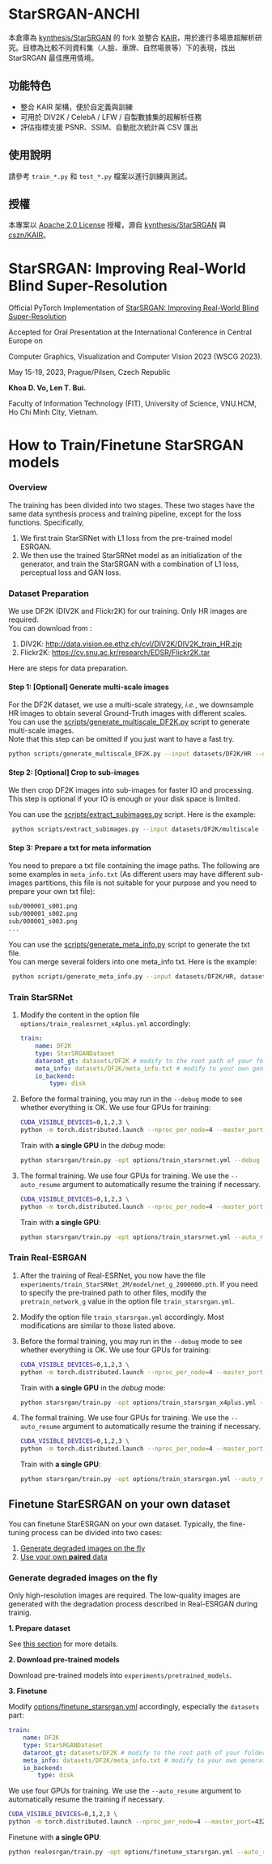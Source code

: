# StarSRGAN-ANCHI

本倉庫為 [kynthesis/StarSRGAN](https://github.com/kynthesis/StarSRGAN) 的 fork 並整合 [KAIR](https://github.com/cszn/KAIR)，用於進行多場景超解析研究。目標為比較不同資料集（人臉、車牌、自然場景等）下的表現，找出 StarSRGAN 最佳應用情境。

## 功能特色
- 整合 KAIR 架構，便於自定義與訓練
- 可用於 DIV2K / CelebA / LFW / 自製數據集的超解析任務
- 評估指標支援 PSNR、SSIM、自動批次統計與 CSV 匯出

## 使用說明
請參考 `train_*.py` 和 `test_*.py` 檔案以進行訓練與測試。

## 授權
本專案以 [Apache 2.0 License](LICENSE) 授權，源自 [kynthesis/StarSRGAN](https://github.com/kynthesis/StarSRGAN) 與 [cszn/KAIR](https://github.com/cszn/KAIR)。





# StarSRGAN: Improving Real-World Blind Super-Resolution
Official PyTorch Implementation of [StarSRGAN: Improving Real-World Blind Super-Resolution](https://arxiv.org/abs/2307.16169)

Accepted for Oral Presentation at the International Conference in Central Europe on 

Computer Graphics, Visualization and Computer Vision 2023 (WSCG 2023).

May 15-19, 2023, Prague/Pilsen, Czech Republic


**Khoa D. Vo, Len T. Bui.**

Faculty of Information Technology (FIT), University of Science, VNU.HCM, Ho Chi Minh City, Vietnam.

# How to Train/Finetune StarSRGAN models

### Overview

The training has been divided into two stages. These two stages have the same data synthesis process and training pipeline, except for the loss functions. Specifically,

1. We first train StarSRNet with L1 loss from the pre-trained model ESRGAN.
1. We then use the trained StarSRNet model as an initialization of the generator, and train the StarSRGAN with a combination of L1 loss, perceptual loss and GAN loss.

### Dataset Preparation

We use DF2K (DIV2K and Flickr2K) for our training. Only HR images are required. <br>
You can download from :

1. DIV2K: http://data.vision.ee.ethz.ch/cvl/DIV2K/DIV2K_train_HR.zip
2. Flickr2K: https://cv.snu.ac.kr/research/EDSR/Flickr2K.tar

Here are steps for data preparation.

#### Step 1: [Optional] Generate multi-scale images

For the DF2K dataset, we use a multi-scale strategy, *i.e.*, we downsample HR images to obtain several Ground-Truth images with different scales. <br>
You can use the [scripts/generate_multiscale_DF2K.py](scripts/generate_multiscale_DF2K.py) script to generate multi-scale images. <br>
Note that this step can be omitted if you just want to have a fast try.

```bash
python scripts/generate_multiscale_DF2K.py --input datasets/DF2K/HR --output datasets/DF2K/multiscale
```

#### Step 2: [Optional] Crop to sub-images

We then crop DF2K images into sub-images for faster IO and processing.<br>
This step is optional if your IO is enough or your disk space is limited.

You can use the [scripts/extract_subimages.py](scripts/extract_subimages.py) script. Here is the example:

```bash
 python scripts/extract_subimages.py --input datasets/DF2K/multiscale --output datasets/DF2K/multiscale_sub --crop_size 400 --step 200
```

#### Step 3: Prepare a txt for meta information

You need to prepare a txt file containing the image paths. The following are some examples in `meta_info.txt` (As different users may have different sub-images partitions, this file is not suitable for your purpose and you need to prepare your own txt file):

```txt
sub/000001_s001.png
sub/000001_s002.png
sub/000001_s003.png
...
```

You can use the [scripts/generate_meta_info.py](scripts/generate_meta_info.py) script to generate the txt file. <br>
You can merge several folders into one meta_info txt. Here is the example:

```bash
 python scripts/generate_meta_info.py --input datasets/DF2K/HR, datasets/DF2K/multiscale --root datasets/DF2K, datasets/DF2K --meta_info datasets/DF2K/meta_info/meta_info.txt
```

### Train StarSRNet

1. Modify the content in the option file `options/train_realesrnet_x4plus.yml` accordingly:
    ```yml
    train:
        name: DF2K
        type: StarSRGANDataset
        dataroot_gt: datasets/DF2K # modify to the root path of your folder
        meta_info: datasets/DF2K/meta_info.txt # modify to your own generate meta info txt
        io_backend:
            type: disk
    ```
1. Before the formal training, you may run in the `--debug` mode to see whether everything is OK. We use four GPUs for training:
    ```bash
    CUDA_VISIBLE_DEVICES=0,1,2,3 \
    python -m torch.distributed.launch --nproc_per_node=4 --master_port=4321 starsrgan/train.py -opt options/train_starsrnet.yml --launcher pytorch --debug
    ```

    Train with **a single GPU** in the *debug* mode:
    ```bash
    python starsrgan/train.py -opt options/train_starsrnet.yml --debug
    ```
1. The formal training. We use four GPUs for training. We use the `--auto_resume` argument to automatically resume the training if necessary.
    ```bash
    CUDA_VISIBLE_DEVICES=0,1,2,3 \
    python -m torch.distributed.launch --nproc_per_node=4 --master_port=4321 starsrgan/train.py -opt options/train_starsrnet.yml --launcher pytorch --auto_resume
    ```

    Train with **a single GPU**:
    ```bash
    python starsrgan/train.py -opt options/train_starsrnet.yml --auto_resume
    ```

### Train Real-ESRGAN

1. After the training of Real-ESRNet, you now have the file `experiments/train_StarSRNet_2M/model/net_g_2000000.pth`. If you need to specify the pre-trained path to other files, modify the `pretrain_network_g` value in the option file `train_starsrgan.yml`.
1. Modify the option file `train_starsrgan.yml` accordingly. Most modifications are similar to those listed above.
1. Before the formal training, you may run in the `--debug` mode to see whether everything is OK. We use four GPUs for training:
    ```bash
    CUDA_VISIBLE_DEVICES=0,1,2,3 \
    python -m torch.distributed.launch --nproc_per_node=4 --master_port=4321 starsrgan/train.py -opt options/train_starsrgan.yml --launcher pytorch --debug
    ```

    Train with **a single GPU** in the *debug* mode:
    ```bash
    python starsrgan/train.py -opt options/train_starsrgan_x4plus.yml --debug
    ```
1. The formal training. We use four GPUs for training. We use the `--auto_resume` argument to automatically resume the training if necessary.
    ```bash
    CUDA_VISIBLE_DEVICES=0,1,2,3 \
    python -m torch.distributed.launch --nproc_per_node=4 --master_port=4321 starsrgan/train.py -opt options/train_starsrgan.yml --launcher pytorch --auto_resume
    ```

    Train with **a single GPU**:
    ```bash
    python starsrgan/train.py -opt options/train_starsrgan.yml --auto_resume
    ```

## Finetune StarESRGAN on your own dataset

You can finetune StarESRGAN on your own dataset. Typically, the fine-tuning process can be divided into two cases:

1. [Generate degraded images on the fly](#Generate-degraded-images-on-the-fly)
1. [Use your own **paired** data](#Use-paired-training-data)

### Generate degraded images on the fly

Only high-resolution images are required. The low-quality images are generated with the degradation process described in Real-ESRGAN during trainig.

**1. Prepare dataset**

See [this section](#dataset-preparation) for more details.

**2. Download pre-trained models**

Download pre-trained models into `experiments/pretrained_models`.

**3. Finetune**

Modify [options/finetune_starsrgan.yml](options/finetune_starsrgan.yml) accordingly, especially the `datasets` part:

```yml
train:
    name: DF2K
    type: StarSRGANDataset
    dataroot_gt: datasets/DF2K # modify to the root path of your folder
    meta_info: datasets/DF2K/meta_info.txt # modify to your own generate meta info txt
    io_backend:
        type: disk
```

We use four GPUs for training. We use the `--auto_resume` argument to automatically resume the training if necessary.

```bash
CUDA_VISIBLE_DEVICES=0,1,2,3 \
python -m torch.distributed.launch --nproc_per_node=4 --master_port=4321 starsrgan/train.py -opt options/finetune_starsrgan.yml --launcher pytorch --auto_resume
```

Finetune with **a single GPU**:
```bash
python realesrgan/train.py -opt options/finetune_starsrgan.yml --auto_resume
```
